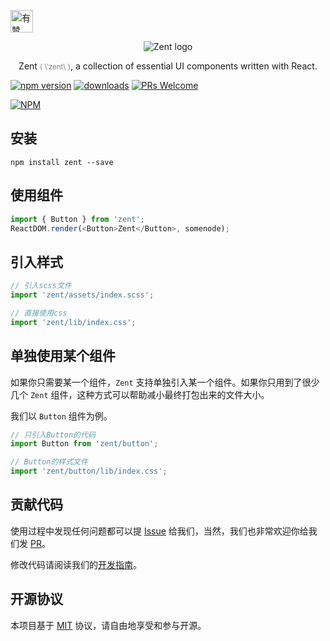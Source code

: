 <p>
	<a href="https://github.com/youzan/">
		<img alt="有赞logo" width="36px" src="https://img.yzcdn.cn/public_files/2017/02/09/e84aa8cbbf7852688c86218c1f3bbf17.png" alt="youzan">
	</a>
</p>
<p align="center">
    <img alt="Zent logo" src="https://img.yzcdn.cn/public_files/2017/02/21/e96fcc2bb29150080fcf5da39cd27fbe.png">
</p>
<p align="center">
	Zent <small><font color="grey">( &#92;ˈzent&#92; )</font></small>, a collection of essential UI components written with React.
</p>

[![npm version](https://img.shields.io/npm/v/zent.svg?style=flat)](https://www.npmjs.com/package/zent) [![downloads](https://img.shields.io/npm/dt/zent.svg)](https://www.npmjs.com/package/zent) [![PRs Welcome](https://img.shields.io/badge/PRs-welcome-brightgreen.svg)](CONTRIBUTING.md)

[![NPM](https://nodei.co/npm/zent.png?downloads=true&downloadRank=true)](https://nodei.co/npm/zent/)

## 安装

```shell
npm install zent --save
```

## 使用组件

```js
import { Button } from 'zent';
ReactDOM.render(<Button>Zent</Button>, somenode);
```

## 引入样式

```js
// 引入scss文件
import 'zent/assets/index.scss';

// 直接使用css
import 'zent/lib/index.css';
```

## 单独使用某个组件

如果你只需要某一个组件，`Zent` 支持单独引入某一个组件。如果你只用到了很少几个 `Zent` 组件，这种方式可以帮助减小最终打包出来的文件大小。

我们以 `Button` 组件为例。

```js
// 只引入Button的代码
import Button from 'zent/button';

// Button的样式文件
import 'zent/button/lib/index.css';
```

## 贡献代码

使用过程中发现任何问题都可以提 [Issue](https://github.com/youzan/zent/issues) 给我们，当然，我们也非常欢迎你给我们发 [PR](https://github.com/youzan/zent/pulls)。

修改代码请阅读我们的[开发指南](CONTRIBUTING.md)。

## 开源协议

本项目基于 [MIT](https://zh.wikipedia.org/wiki/MIT%E8%A8%B1%E5%8F%AF%E8%AD%89) 协议，请自由地享受和参与开源。
